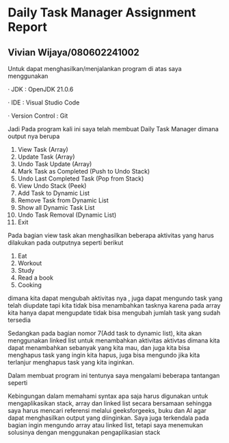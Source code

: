 # Daily Task Manager Assignment Report
## Vivian Wijaya/080602241002

Untuk dapat menghasilkan/menjalankan program di atas saya menggunakan

· JDK : OpenJDK 21.0.6

· IDE : Visual Studio Code

· Version Control : Git

Jadi Pada program kali ini saya telah membuat Daily Task Manager dimana output nya berupa

1. View Task (Array)
2. Update Task (Array)
3. Undo Task Update (Array)
4. Mark Task as Completed (Push to Undo Stack)
5. Undo Last Completed Task (Pop from Stack)
6. View Undo Stack (Peek)
7. Add Task to Dynamic List
8. Remove Task from Dynamic List
9. Show all Dynamic Task List
10. Undo Task Removal (Dynamic List)
11. Exit

Pada bagian view task akan menghasilkan beberapa aktivitas yang harus dilakukan pada outputnya seperti berikut

1. Eat
2. Workout
3. Study
4. Read a book
5. Cooking

dimana kita dapat mengubah aktivitas nya , juga dapat mengundo task yang telah diupdate tapi kita tidak bisa menambahkan tasknya karena pada array kita hanya dapat mengupdate tidak bisa mengubah jumlah task yang sudah tersedia

Sedangkan pada bagian nomor 7(Add task to dynamic list), kita akan menggunakan linked list untuk menambahkan aktivitas aktivtas dimana kita dapat menambahkan sebanyak yang kita mau, dan juga kita bisa menghapus task yang ingin kita hapus, juga bisa mengundo jika kita terlanjur menghapus task yang kita inginkan.

Dalam membuat program ini tentunya saya mengalami beberapa tantangan seperti

Kebingungan dalam memahami syntax apa saja harus digunakan untuk mengaplikasikan stack, array dan linked list secara bersamaan sehingga saya harus mencari referensi melalui geeksforgeeks, buku dan AI agar dapat menghasilkan output yang diinginkan.
Saya juga terkendala pada bagian ingin mengundo array atau linked list, tetapi saya menemukan solusinya dengan menggunakan pengaplikasian stack
